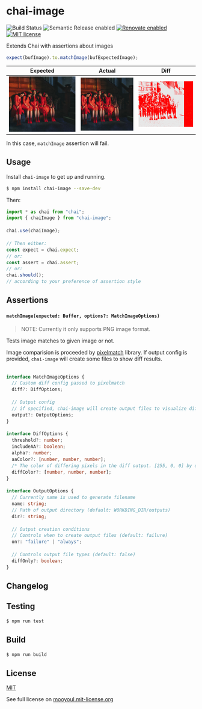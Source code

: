 # chai-image

![Build Status](https://github.com/mooyoul/chai-image/workflows/workflow/badge.svg)
![Semantic Release enabled](https://img.shields.io/badge/%20%20%F0%9F%93%A6%F0%9F%9A%80-semantic--release-e10079.svg)
[![Renovate enabled](https://img.shields.io/badge/renovate-enabled-brightgreen.svg)](https://renovatebot.com/)
[![MIT license](http://img.shields.io/badge/license-MIT-blue.svg)](http://mooyoul.mit-license.org/)

Extends Chai with assertions about images

```typescript
expect(bufImage).to.matchImage(bufExpectedImage);
```

| Expected | Actual | Diff |
| --- | --- | --- |
| ![Expected Image](fixtures/red_velvet_perfect_velvet_all_2_co_m_l.png) | ![Actual Image](fixtures/red_velvet_perfect_velvet_all_2_co_l.png) | ![Diff Image](fixtures/test_diff.png) |

In this case, `matchImage` assertion will fail.

## Usage

Install `chai-image` to get up and running. 

```bash
$ npm install chai-image --save-dev
```

Then:

```typescript
import * as chai from "chai";
import { chaiImage } from "chai-image";

chai.use(chaiImage);

// Then either:
const expect = chai.expect;
// or:
const assert = chai.assert;
// or:
chai.should();
// according to your preference of assertion style

```

## Assertions

#### `matchImage(expected: Buffer, options?: MatchImageOptions)`

> NOTE: Currently it only supports PNG image format.

Tests image matches to given image or not.

Image comparision is proceeded by [pixelmatch](https://github.com/mapbox/pixelmatch) library.
If output config is provided, `chai-image` will create some files to show diff results.



```typescript

interface MatchImageOptions {
  // Custom diff config passed to pixelmatch
  diff?: DiffOptions;
  
  // Output config
  // if specified, chai-image will create output files to visualize diff 
  output?: OutputOptions;
}

interface DiffOptions {
  threshold?: number;
  includeAA?: boolean;
  alpha?: number;
  aaColor?: [number, number, number];
  /* The color of differing pixels in the diff output. [255, 0, 0] by default. */
  diffColor?: [number, number, number];
}

interface OutputOptions {
  // Currently name is used to generate filename
  name: string;
  // Path of output directory (default: WORKDING_DIR/outputs)
  dir?: string;
  
  // Output creation conditions
  // Controls when to create output files (default: failure)
  on?: "failure" | "always";
  
  // Controls output file types (default: false)
  diffOnly?: boolean;
}
```

## Changelog



## Testing

```bash
$ npm run test
```

## Build

```bash
$ npm run build
```


## License
[MIT](LICENSE)

See full license on [mooyoul.mit-license.org](http://mooyoul.mit-license.org/)
